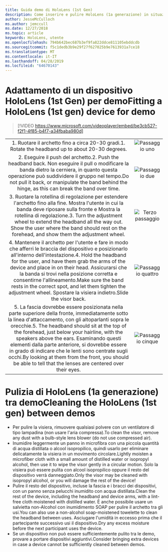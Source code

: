 ```yaml
---
title: Guida demo di HoloLens (1st Gen)
description: Come inserire e pulire HoloLens (1a generazione) in situazioni demo
author: JesseMcCulloch
ms.author: jemccull
ms.date: 12/27/2018
ms.topic: article
keywords: HoloLens, utente
ms.openlocfilehash: 794b642bec687b3ef9fa822ddce811105ebddcdb
ms.sourcegitcommit: f5c1dedb3b9e29f27f627025b9e7613931a7ce18
ms.translationtype: MT
ms.contentlocale: it-IT
ms.lasthandoff: 04/28/2019
ms.locfileid: "64670143"
---
```

<H1><span data-ttu-id="def66-104">Adattamento di un dispositivo HoloLens (1st Gen) per demo</span><span class="sxs-lookup"><span data-stu-id="def66-104">Fitting a HoloLens (1st gen) device for demo</span></span> </H1>

> [!VIDEO https://www.microsoft.com/videoplayer/embed/be3cb527-f2f1-4f85-b4f7-a34fbaba980d]

|     |     |
|:---:|:---:|
|<span data-ttu-id="def66-105">1. Ruotare il archetto fino a circa 20-30 gradi.</span><span class="sxs-lookup"><span data-stu-id="def66-105">1. Rotate the headband up to about 20-30 degrees.</span></span>|![Passaggio uno](images/FitGuideStep1.png)|
|<span data-ttu-id="def66-107">2. Eseguire il push del archetto.</span><span class="sxs-lookup"><span data-stu-id="def66-107">2. Push the headband back.</span></span> <span data-ttu-id="def66-108">Non eseguire il pull o modificare la banda dietro la cerniera, in quanto questa operazione può suddividere il gruppo nel tempo.</span><span class="sxs-lookup"><span data-stu-id="def66-108">Do not pull it back, or manipulate the band behind the hinge, as this can break the band over time.</span></span>|![Passaggio due](images/FitGuideStep2.png)|
|<span data-ttu-id="def66-110">3. Ruotare la rotellina di regolazione per estendere l'archetto fino alla fine. Mostra l'utente in cui la banda deve riposare sulla fronte e Mostra la rotellina di regolazione.</span><span class="sxs-lookup"><span data-stu-id="def66-110">3. Turn the adjustment wheel to extend the headband all the way out. Show the user where the band should rest on the forehead, and show them the adjustment wheel.</span></span>|![Terzo passaggio](images/FitGuideStep3.png)|
|<span data-ttu-id="def66-112">4. Mantenere il archetto per l'utente e fare in modo che afferri le braccia del dispositivo e posizionarlo all'interno dell'intestazione.</span><span class="sxs-lookup"><span data-stu-id="def66-112">4. Hold the headband for the user, and have them grab the arms of the device and place in on their head.</span></span> <span data-ttu-id="def66-113">Assicurarsi che la banda si trovi nella posizione corretta e consentirne l'allineamento.</span><span class="sxs-lookup"><span data-stu-id="def66-113">Make sure the band rests in the correct spot, and let them tighten the adjustment wheel.</span></span> <span data-ttu-id="def66-114">Spostare la visiera indietro.</span><span class="sxs-lookup"><span data-stu-id="def66-114">Slide the visor back.</span></span>|![Passaggio quattro](images/FitGuideStep4.png)|
|<span data-ttu-id="def66-116">5. La fascia dovrebbe essere posizionata nella parte superiore della fronte, immediatamente sotto la linea d'attaccamento, con gli altoparlanti sopra le orecchie.</span><span class="sxs-lookup"><span data-stu-id="def66-116">5. The headband should sit at the top of the forehead, just below your hairline, with the speakers above the ears.</span></span> <span data-ttu-id="def66-117">Esaminando questi elementi dalla parte anteriore, si dovrebbe essere in grado di indicare che le lenti sono centrate sugli occhi.</span><span class="sxs-lookup"><span data-stu-id="def66-117">By looking at them from the front, you should be able to tell that the lenses are centered over their eyes.</span></span>|![Passaggio cinque](images/FitGuideSetep5.png)|


<H1><span data-ttu-id="def66-119">Pulizia di HoloLens (1a generazione) tra demo</span><span class="sxs-lookup"><span data-stu-id="def66-119">Cleaning the HoloLens (1st gen) between demos</span></span></H1>


- <span data-ttu-id="def66-120">Per pulire la visiera, rimuovere qualsiasi polvere con un ventilatore di tipo lampadina (non usare l'aria compressa).</span><span class="sxs-lookup"><span data-stu-id="def66-120">To clean the visor, remove any dust with a bulb-style lens blower (do not use compressed air).</span></span>
- <span data-ttu-id="def66-121">Inumidire leggermente un panno in microfibra con una piccola quantità di acqua distillata o alcool isopropilico, quindi usarlo per eliminare delicatamente la visiera in un movimento circolare.</span><span class="sxs-lookup"><span data-stu-id="def66-121">Lightly moisten a microfiber cloth with a small amount of distilled water or isopropyl alcohol, then use it to wipe the visor gently in a circular motion.</span></span> <span data-ttu-id="def66-122">Solo la visiera può essere pulita con alcool isopropilico oppure il resto del dispositivo verrà danneggiato.</span><span class="sxs-lookup"><span data-stu-id="def66-122">Only the visor may be cleaned with isopropyl alcohol, or you will damage the rest of the device!</span></span>
- <span data-ttu-id="def66-123">Pulire il resto del dispositivo, incluse la fascia e i bracci dei dispositivi, con un panno senza pelucchi inumidito con acqua distillata.</span><span class="sxs-lookup"><span data-stu-id="def66-123">Clean the rest of the device, including the headband and device arms, with a lint-free cloth moistened with distilled water.</span></span> <span data-ttu-id="def66-124">È anche possibile usare un salvietta non-Alcohol con inumidimento SOAP per pulire il archetto tra gli usi.</span><span class="sxs-lookup"><span data-stu-id="def66-124">You can also use a non-alcohol soap-moistened towelette to clean the headband between uses.</span></span> <span data-ttu-id="def66-125">Asciugare l'umidità in eccesso prima che il partecipante successivo usi il dispositivo.</span><span class="sxs-lookup"><span data-stu-id="def66-125">Dry any excess moisture before the next participant uses the device.</span></span>
- <span data-ttu-id="def66-126">Se un dispositivo non può essere sufficientemente pulito tra le demo, provare a portare dispositivi aggiuntivi.</span><span class="sxs-lookup"><span data-stu-id="def66-126">Consider bringing extra devices in case a device cannot be sufficiently cleaned between demos.</span></span>
